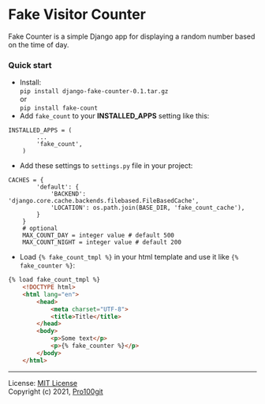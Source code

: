# Fake Visitor Counter
Fake Counter is a simple Django app for displaying a random number based on the time of day.
### Quick start
* Install:<br> ```pip install django-fake-counter-0.1.tar.gz```<br>or<br>```pip install fake-count```
* Add ```fake_count``` to your **INSTALLED_APPS** setting like this:<br>
```python3
INSTALLED_APPS = (
        ...
        'fake_count',
    )
```
* Add these settings to ```settings.py``` file in your project:<br>
```python3
CACHES = {
        'default': {
            'BACKEND': 'django.core.cache.backends.filebased.FileBasedCache',
            'LOCATION': os.path.join(BASE_DIR, 'fake_count_cache'),
        }
    }
    # optional
    MAX_COUNT_DAY = integer value # default 500
    MAX_COUNT_NIGHT = integer value # default 200
```
* Load ```{% fake_count_tmpl %}``` in your html template and use it like ```{% fake_counter %}```:<br>
```html
{% load fake_count_tmpl %}
    <!DOCTYPE html>
    <html lang="en">
        <head>
            <meta charset="UTF-8">
            <title>Title</title>
        </head>
        <body>
            <p>Some text</p>
            <p>{% fake_counter %}</p>
        </body>
    </html>
``` 
---
License: [MIT License](https://opensource.org/licenses/MIT) <br>
Copyright (c) 2021, [Pro100git](https://github.com/pro100git)

